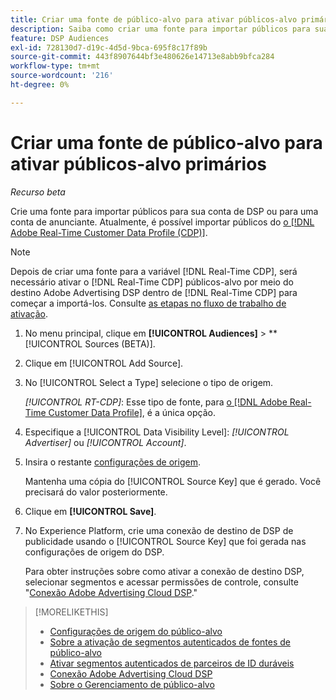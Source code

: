 ```yaml
---
title: Criar uma fonte de público-alvo para ativar públicos-alvo primários
description: Saiba como criar uma fonte para importar públicos para sua conta ou conta de anunciante.
feature: DSP Audiences
exl-id: 728130d7-d19c-4d5d-9bca-695f8c17f89b
source-git-commit: 443f8907644bf3e480626e14713e8abb9bfca284
workflow-type: tm+mt
source-wordcount: '216'
ht-degree: 0%

---
```


# Criar uma fonte de público-alvo para ativar públicos-alvo primários

*Recurso beta*

<!-- Will this remain for admin users/Adobe account teams only? -->

Crie uma fonte para importar públicos para sua conta de DSP ou para uma conta de anunciante. Atualmente, é possível importar públicos do [o [!DNL Adobe Real-Time Customer Data Profile (CDP)]](https://experienceleague.adobe.com/docs/experience-platform/rtcdp/overview.html).

>[!NOTE]
>
>Depois de criar uma fonte para a variável [!DNL Real-Time CDP], será necessário ativar o [!DNL Real-Time CDP] públicos-alvo por meio do destino Adobe Advertising DSP dentro de [!DNL Real-Time CDP] para começar a importá-los. Consulte [as etapas no fluxo de trabalho de ativação](source-about.md#workflow-sources).

1. No menu principal, clique em **[!UICONTROL Audiences]** > **[!UICONTROL Sources (BETA)].

1. Clique em [!UICONTROL Add Source].

1. No [!UICONTROL Select a Type] selecione o tipo de origem.

   *[!UICONTROL RT-CDP]*: Esse tipo de fonte, para [o [!DNL Adobe Real-Time Customer Data Profile]](source-about.md), é a única opção.

1. Especifique a [!UICONTROL Data Visibility Level]: *[!UICONTROL Advertiser]* ou *[!UICONTROL Account]*.

1. Insira o restante [configurações de origem](source-settings.md).

   Mantenha uma cópia do [!UICONTROL Source Key] que é gerado. Você precisará do valor posteriormente.

1. Clique em **[!UICONTROL Save]**.

1. No Experience Platform, crie uma conexão de destino de DSP de publicidade usando o [!UICONTROL Source Key] que foi gerada nas configurações de origem do DSP.

   Para obter instruções sobre como ativar a conexão de destino DSP, selecionar segmentos e acessar permissões de controle, consulte &quot;[Conexão Adobe Advertising Cloud DSP](https://experienceleague.adobe.com/docs/experience-platform/destinations/catalog/advertising/adobe-advertising-connection.html).&quot;

>[!MORELIKETHIS]
>
>* [Configurações de origem do público-alvo](source-settings.md)
>* [Sobre a ativação de segmentos autenticados de fontes de público-alvo](source-about.md)
>* [Ativar segmentos autenticados de parceiros de ID duráveis](source-durable-id.md)<!-- title?-->
>* [Conexão Adobe Advertising Cloud DSP](https://experienceleague.adobe.com/docs/experience-platform/destinations/catalog/advertising/adobe-advertising-connection.html)
>* [Sobre o Gerenciamento de público-alvo](/help/dsp/audiences/audience-about.md)

